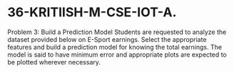 # 36-KRITIISH-M-CSE-IOT-A.
Problem 3: Build a Prediction Model Students are requested to analyze the dataset provided below on E-Sport earnings. Select the appropriate features and build a prediction model for knowing the total earnings. The model is said to have minimum error and appropriate plots are expected to be plotted wherever necessary.

